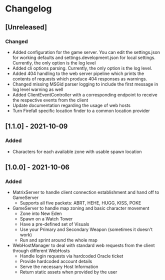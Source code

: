 # Changelog

## [Unreleased]

### Changed

- Added configuration for the game server. You can edit the settings.json for working defaults and settings.development.json for local settings.
  Currently, the only option is the log level
- Added cli options parsing. Currently, the only option is the log level.
- Added 404 handling to the web server pipeline which prints the contents of requests which produce 404 responses as warnings.
- Changed missing MSGid parser logging to include the first message in log level warning as well
- Added ClientEventController with a corresponding endpoint to receive the respective events from the client
- Update documentation regarding the usage of web hosts
- Turn Firefall specific location finder to a common location provider

## [1.1.0] - 2021-10-09

### Added

- Characters for each available zone with usable spawn location

## [1.0.0] - 2021-10-06

### Added

- MatrixServer to handle client connection establishment and hand off to GameServer
  - Supports all five packets: ABRT, HEHE, HUGG, KISS, POKE
- GameServer to handle map zoning and basic character movement
  - Zone into New Eden
  - Spawn on a Watch Tower
  - Have a pre-defined set of Visuals
  - Use your Primary and Secondary Weapon (sometimes it doesn't work)
  - Run and sprint around the whole map
- WebHostManager to deal with standard web requests from the client through different WebHosts
  - Handle login requests via hardcoded Oracle ticket
  - Provide hardcoded account details
  - Serve the necessary Host Information
  - Return static assets when provided by the user